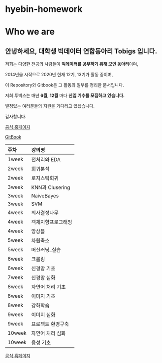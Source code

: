 # hyebin-homework
# Who we are

## 안녕하세요, 대학생 빅데이터 연합동아리 **Tobigs** 입니다.

저희는 다양한 전공의 사람들이 **빅데이터를 공부하기 위해 모인 동아리**이며,

2014년을 시작으로 2020년 현재 12기, 13기가 활동 중이며,

이 Repository와 Gitbook은 그 활동의 일부를 정리한 문서입니다.  


저희 투빅스는 매년 **6월, 12월** 마다 **신입 기수를 모집하고 있습니다.**

열정있는 여러분들의 지원을 기다리고 있겠습니다.

감사합니다.

[공식 홈페이지](http://www.datamarket.kr/xe/page_QEhq64)

[GitBook](https://tobigs.gitbook.io/tobigs/)

| 주차 | 강의명 |
| :--- | :--- |
| 1week | 전처리와 EDA |
| 2week | 회귀분석 |
| 2week | 로지스틱회귀 |
| 3week | KNN과 Clusering |
| 3week | NaiveBayes |
| 3week | SVM |
| 4week | 의사결정나무 |
| 4week | 객체지향프로그래밍 |
| 4week | 앙상블 |
| 5week | 차원축소 |
| 5week | 머신러닝_실습 |
| 6week | 크롤링 |
| 6week | 신경망 기초 |
| 7week | 신경망 심화 |
| 8week | 자연어 처리 기초 |
| 8week | 이미지 기초 |
| 8week | 강화학습 |
| 9week | 이미지 심화 |
| 9week | 프로젝트 환경구축 |
| 10week | 자연어 처리 심화 |
| 10week | 음성 기초 |

[공식 홈페이지](http://www.datamarket.kr/xe/page_QEhq64)
